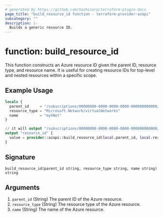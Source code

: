 ```yaml
---
# generated by https://github.com/hashicorp/terraform-plugin-docs
page_title: "build_resource_id function - terraform-provider-azapi"
subcategory: ""
description: |-
  Builds a generic resource ID.
---
```


# function: build_resource_id

This function constructs an Azure resource ID given the parent ID, resource type, and resource name. It is useful for creating resource IDs for top-level and nested resources within a specific scope.

## Example Usage

```terraform
locals {
  parent_id     = "/subscriptions/00000000-0000-0000-0000-000000000000/resourceGroups/myResourceGroup"
  resource_type = "Microsoft.Network/virtualNetworks"
  name          = "myVNet"
}

// it will output "/subscriptions/00000000-0000-0000-0000-000000000000/resourceGroups/myResourceGroup/providers/Microsoft.Network/virtualNetworks/myVNet"
output "resource_id" {
  value = provider::azapi::build_resource_id(local.parent_id, local.resource_type, local.name)
}
```

## Signature

<!-- signature generated by tfplugindocs -->
```text
build_resource_id(parent_id string, resource_type string, name string) string
```

## Arguments

<!-- arguments generated by tfplugindocs -->
1. `parent_id` (String) The parent ID of the Azure resource.
1. `resource_type` (String) The resource type of the Azure resource.
1. `name` (String) The name of the Azure resource.

